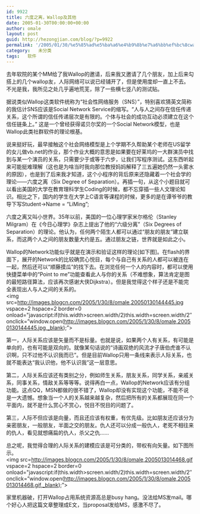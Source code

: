 ```yaml
---
id: 9922
title: 六度之离，Wallop及其他
date: 2005-01-30T00:00:00+00:00
author: omale
layout: post
guid: http://hezongjian.com/blog/?p=9922
permalink: '/2005/01/30/%e5%85%ad%e5%ba%a6%e4%b9%8b%e7%a6%bb%ef%bc%8cwallop%e5%8f%8a%e5%85%b6%e4%bb%96/'
category:   未分类
tags:   软件
---
```

去年软院的某个MM给了我Wallop的邀请，后来我又邀请了几个朋友，加上后来勾搭上的几个wallop友，人际网络可以说已经铺开了，但是使用度却一直上不去。不光是我，我所见之处几乎遍地荒芜，除了一些横七竖八的测试贴。

据说类似Wallop这类软件统称为“社会性网络服务（SNS）”，特别喜欢猜英文简称的我估计SNS应该是Social Network Service的缩写。“人与人之间存在信任传递关系，这个所谓的信任传递层次是有限的。个体与社会的成功互动必须建立在这个信任链条上。” 这是一个曾经获得诺贝尔奖的一个Social Network模型，也是Wallop此类社群软件的理论根基。

说来挺好玩，最早接触这个社会网络模型是上个学期不久帮助某个老师在US留学的女儿做vb.net的作业，那个作业大概的意思是如果要在好莱坞的一大群演员中找到与某一个演员的关系，只需要少于或等于六步，让我们写程序测试。这东西听起来可能挺难理解（这也是为啥当时我向那位教授妈妈解释了三五遍她仍然一头雾水的原因），也是到了后来我才知道，这个小程序的背后原来还隐藏着一个社会学的理论――六度之离（Six Degree of Separation）。再插一句，从这个小题目就可以看出美国的大学在教育理科学生Coding的时候，都不忘穿插一些人文理论知识。相比之下，国内的学生在大学上C语言等课程的时候，更多的是在谭爷爷的教导下写Student->Name = “LiMing”;

六度之离又叫小世界。35年以前，美国的一位心理学家米尔格伦（Stanley Milgram）在《今日心理学》杂志上提出了他的“六级分离”（Six Degrees of Separation）的理论。他认为，任何两个陌生人都可以通过“朋友的朋友”建立联系，而这两个人之间的朋友数量大约是五。通过朋友之链，世界就是如此之小。

Wallop的Network功能似乎就是在演示和验证这样的理论[如下图]。在flash的界面下，展开的Network的比较确赏心悦目，每个与自己有关系的人都可以被连在一起，然后还可以“顺藤摸瓜”的找下去。在浏览任何一个人的内容时，都可以使用快捷菜单中的“Point to me”功能查看此人与你的关系（不难想象，算法肯定是图的最短路径算法，应该再次感谢大侠Dijkstra）。但是我觉得这个样子还是不能完全表现出人与人之间的关系的。  
<img src=http://images.blogcn.com/2005/1/30/8/omale,20050130144445.jpg vspace=2 hspace=2 border=0 onload="javascript:if(this.width>screen.width/2)this.width=screen.width/2&#8243; onclick=&#8221;window.open(http://images.blogcn.com/2005/1/30/8/omale,20050130144445.jpg,_blank);&#8221;>

第一，人际关系应该是矢量而不是标量。也就是说，如果两个人有关系，有可能是单向的，也有可能是双向的。就像某句话说的“诗画双绝的风流才子唐伯虎谁不认识啊，只不过他不认识我而已”。但是目前Wallop只用一条线来表示人际关系，也就不能表达“我认识他，他不认识我”这一层意思。

第二，人际关系应该还有类别之分，例如师生关系，朋友关系，同学关系，亲戚关系，同事关系，情敌关系等等等。说得再白一点，Wallop的Network应该有分组功能。这点QQ，MSN都做的很不错了，Wallop却没有实现这个功能，不能不说是一大遗憾。想象当一个人的关系越来越复杂，然后把所有的关系都展现在同一个平面内，就不是什么赏心不赏心，悦目不悦目的问题了。

第三，人际不但应该是向量，而且还应该有权重，有优先级。比如朋友还应该分为亲密朋友，一般朋友，半面之交的朋友。仇人还可以分成一般仇人，老死不相往来的仇人，看见就想痛扁的仇人，杀父之仇……

总之呢，我觉得合理的人际关系的建模应该是可分类的，带权有向矢量。如下图所示。  
<img src=http://images.blogcn.com/2005/1/30/8/omale,2005013014468.gif vspace=2 hspace=2 border=0 onload="javascript:if(this.width>screen.width/2)this.width=screen.width/2&#8243; onclick=&#8221;window.open(http://images.blogcn.com/2005/1/30/8/omale,2005013014468.gif,_blank);&#8221;>

家里机器破，打开Wallop占用系统资源高总是busy hang。没法给MS发mail。哪个好心人把这篇文章整理成E文，当proposal发给MS，感激不尽了。

<font class=diary_poster>